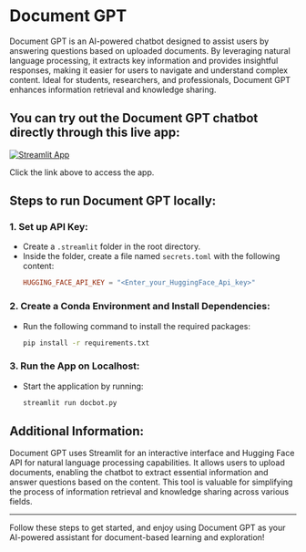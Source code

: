 # Document GPT

Document GPT is an AI-powered chatbot designed to assist users by answering questions based on uploaded documents. By leveraging natural language processing, it extracts key information and provides insightful responses, making it easier for users to navigate and understand complex content. Ideal for students, researchers, and professionals, Document GPT enhances information retrieval and knowledge sharing.

## You can try out the Document GPT chatbot directly through this live app:

[![Streamlit App](https://static.streamlit.io/badges/streamlit_badge_black_white.svg)](https://document-gpt-pro.streamlit.app/)

Click the link above to access the app.

## Steps to run Document GPT locally:

### 1. Set up API Key:
- Create a `.streamlit` folder in the root directory.
- Inside the folder, create a file named `secrets.toml` with the following content:
    ```toml
    HUGGING_FACE_API_KEY = "<Enter_your_HuggingFace_Api_key>"
    ```

### 2. Create a Conda Environment and Install Dependencies:
- Run the following command to install the required packages:
    ```bash
    pip install -r requirements.txt
    ```

### 3. Run the App on Localhost:
- Start the application by running:
    ```bash
    streamlit run docbot.py
    ```

## Additional Information:
Document GPT uses Streamlit for an interactive interface and Hugging Face API for natural language processing capabilities. It allows users to upload documents, enabling the chatbot to extract essential information and answer questions based on the content. This tool is valuable for simplifying the process of information retrieval and knowledge sharing across various fields.

---

Follow these steps to get started, and enjoy using Document GPT as your AI-powered assistant for document-based learning and exploration!
